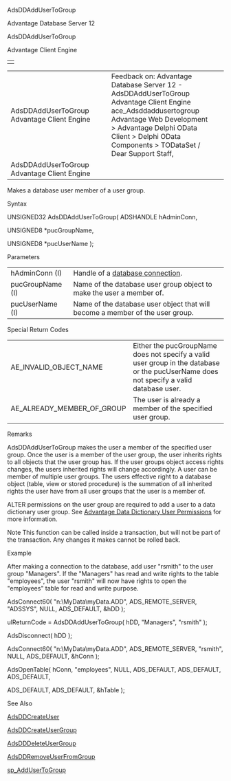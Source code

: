 AdsDDAddUserToGroup




Advantage Database Server 12  

AdsDDAddUserToGroup

Advantage Client Engine

|  |
| --- |
|  |

|  |  |  |  |  |
| --- | --- | --- | --- | --- |
| AdsDDAddUserToGroup  Advantage Client Engine |  |  | Feedback on: Advantage Database Server 12 - AdsDDAddUserToGroup Advantage Client Engine ace\_Adsddaddusertogroup Advantage Web Development > Advantage Delphi OData Client > Delphi OData Components > TODataSet / Dear Support Staff, |  |
| AdsDDAddUserToGroup  Advantage Client Engine |  |  |  |  |

Makes a database user member of a user group.

Syntax

UNSIGNED32 AdsDDAddUserToGroup( ADSHANDLE hAdminConn,

UNSIGNED8 \*pucGroupName,

UNSIGNED8 \*pucUserName );

Parameters

|  |  |
| --- | --- |
| hAdminConn (I) | Handle of a [database connection](javascript:hhpopuplink.TextPopup(popid_465551922,FontFace,-1,-1,-1,-1)). |
| pucGroupName (I) | Name of the database user group object to make the user a member of. |
| pucUserName (I) | Name of the database user object that will become a member of the user group. |

Special Return Codes

|  |  |
| --- | --- |
| AE\_INVALID\_OBJECT\_NAME | Either the pucGroupName does not specify a valid user group in the database or the pucUserName does not specify a valid database user. |
| AE\_ALREADY\_MEMBER\_OF\_GROUP | The user is already a member of the specified user group. |

Remarks

AdsDDAddUserToGroup makes the user a member of the specified user group. Once the user is a member of the user group, the user inherits rights to all objects that the user group has. If the user groups object access rights changes, the users inherited rights will change accordingly. A user can be member of multiple user groups. The users effective right to a database object (table, view or stored procedure) is the summation of all inherited rights the user have from all user groups that the user is a member of.

ALTER permissions on the user group are required to add a user to a data dictionary user group. See [Advantage Data Dictionary User Permissions](master_advantage_data_dictionary_user_permissions.htm) for more information.

Note This function can be called inside a transaction, but will not be part of the transaction. Any changes it makes cannot be rolled back.

Example

After making a connection to the database, add user "rsmith" to the user group "Managers". If the "Managers" has read and write rights to the table "employees", the user "rsmith" will now have rights to open the "employees" table for read and write purpose.

AdsConnect60( "n:\\MyData\\myData.ADD", ADS\_REMOTE\_SERVER, "ADSSYS", NULL, ADS\_DEFAULT, &hDD );

ulReturnCode = AdsDDAddUserToGroup( hDD, "Managers", "rsmith" );

AdsDisconnect( hDD );

AdsConnect60( "n:\\MyData\\myData.ADD", ADS\_REMOTE\_SERVER, "rsmith", NULL, ADS\_DEFAULT, &hConn );

AdsOpenTable( hConn, "employees", NULL, ADS\_DEFAULT, ADS\_DEFAULT, ADS\_DEFAULT,

ADS\_DEFAULT, ADS\_DEFAULT, &hTable );

See Also

[AdsDDCreateUser](ace_adsddcreateuser.htm)

[AdsDDCreateUserGroup](ace_adsddcreateusergroup.htm)

[AdsDDDeleteUserGroup](ace_adsdddeleteusergroup.htm)

[AdsDDRemoveUserFromGroup](ace_adsddremoveuserfromgroup.htm)

[sp\_AddUserToGroup](master_sp_addusertogroup.htm)